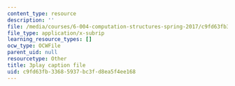 ```yaml
---
content_type: resource
description: ''
file: /media/courses/6-004-computation-structures-spring-2017/c9fd63fb33685937bc3fd8ea5f4ee168_3636264.vtt
file_type: application/x-subrip
learning_resource_types: []
ocw_type: OCWFile
parent_uid: null
resourcetype: Other
title: 3play caption file
uid: c9fd63fb-3368-5937-bc3f-d8ea5f4ee168
---
```

